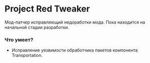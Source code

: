 # Project Red Tweaker
Мод-патчер исправляющий недоработки мода. Пока находится на начальной стадии разработки.

### Что умеет?
* Исправление уязвимости обработчика пакетов компонента Transportation.
